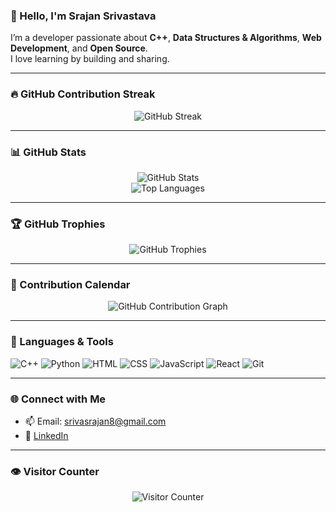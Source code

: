### 👋 Hello, I'm Srajan Srivastava

I’m a developer passionate about **C++**, **Data Structures & Algorithms**, **Web Development**, and **Open Source**.  
I love learning by building and sharing.

---

### 🔥 GitHub Contribution Streak

<p align="center">
  <img src="https://streak-stats.demolab.com?user=Srajan-21&theme=tokyonight&hide_border=true&date_format=M%20j%5B%2C%20Y%5D&include_all_commits=true" alt="GitHub Streak" />
</p>

---

### 📊 GitHub Stats

<p align="center">
  <img src="https://github-readme-stats.vercel.app/api?username=Srajan-21&show_icons=true&theme=tokyonight&include_all_commits=true&count_private=true&hide_border=true" alt="GitHub Stats" />
  <br />
  <img src="https://github-readme-stats.vercel.app/api/top-langs/?username=Srajan-21&layout=compact&theme=tokyonight&hide_border=true" alt="Top Languages" />
</p>

---

### 🏆 GitHub Trophies

<p align="center">
  <img src="https://github-profile-trophy.vercel.app/?username=Srajan-21&theme=tokyonight&no-frame=true&margin-w=10&column=6" alt="GitHub Trophies" />
</p>

---

### 📆 Contribution Calendar

<p align="center">
  <img src="https://github-readme-activity-graph.vercel.app/graph?username=Srajan-21&theme=tokyo-night&hide_border=true" alt="GitHub Contribution Graph" />
</p>

---

### 🚀 Languages & Tools

![C++](https://img.shields.io/badge/C++-00599C?style=for-the-badge&logo=c%2B%2B&logoColor=white)
![Python](https://img.shields.io/badge/Python-3776AB?style=for-the-badge&logo=python&logoColor=white)
![HTML](https://img.shields.io/badge/HTML5-E34F26?style=for-the-badge&logo=html5&logoColor=white)
![CSS](https://img.shields.io/badge/CSS3-1572B6?style=for-the-badge&logo=css3&logoColor=white)
![JavaScript](https://img.shields.io/badge/JavaScript-black?style=for-the-badge&logo=javascript)
![React](https://img.shields.io/badge/React-20232A?style=for-the-badge&logo=react&logoColor=61DAFB)
![Git](https://img.shields.io/badge/Git-F05032?style=for-the-badge&logo=git&logoColor=white)

---

### 🌐 Connect with Me

- 📫 Email: srivasrajan8@gmail.com  
- 💼 [LinkedIn](https://www.linkedin.com/in/srajan-srivastava)  

---

### 👁️ Visitor Counter

<p align="center">
  <img src="https://komarev.com/ghpvc/?username=Srajan-21&label=Profile%20views&color=blueviolet&style=flat" alt="Visitor Counter" />
</p>
